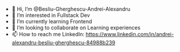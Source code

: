- 👋 Hi, I’m @Besliu-Gherghescu-Andrei-Alexandru
- 👀 I’m interested in Fullstack Dev
- 🌱 I’m currently learning Frontend
- 💞️ I’m looking to collaborate on Learning experiences
- 📫 How to reach me LinkedIn: https://www.linkedin.com/in/andrei-alexandru-besliu-gherghescu-84988b239
